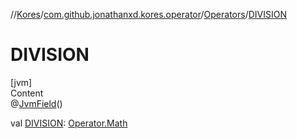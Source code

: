 //[Kores](../../index.md)/[com.github.jonathanxd.kores.operator](../index.md)/[Operators](index.md)/[DIVISION](-d-i-v-i-s-i-o-n.md)



# DIVISION  
[jvm]  
Content  
@[JvmField](https://kotlinlang.org/api/latest/jvm/stdlib/kotlin.jvm/-jvm-field/index.html)()  
  
val [DIVISION](-d-i-v-i-s-i-o-n.md): [Operator.Math](../-operator/-math/index.md)  



